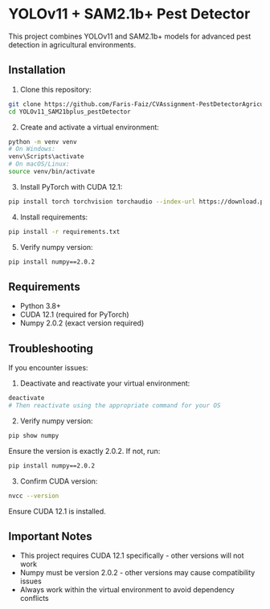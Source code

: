 # YOLOv11 + SAM2.1b+ Pest Detector

This project combines YOLOv11 and SAM2.1b+ models for advanced pest detection in agricultural environments.

## Installation

1. Clone this repository:
```bash
git clone https://github.com/Faris-Faiz/CVAssignment-PestDetectorAgriculture.git
cd YOLOv11_SAM21bplus_pestDetector
```

2. Create and activate a virtual environment:
```bash
python -m venv venv
# On Windows:
venv\Scripts\activate
# On macOS/Linux:
source venv/bin/activate
```

3. Install PyTorch with CUDA 12.1:
```bash
pip install torch torchvision torchaudio --index-url https://download.pytorch.org/whl/cu121
```

4. Install requirements:
```bash
pip install -r requirements.txt
```

5. Verify numpy version:
```bash
pip install numpy==2.0.2
```

## Requirements

- Python 3.8+
- CUDA 12.1 (required for PyTorch)
- Numpy 2.0.2 (exact version required)

## Troubleshooting

If you encounter issues:

1. Deactivate and reactivate your virtual environment:
```bash
deactivate
# Then reactivate using the appropriate command for your OS
```

2. Verify numpy version:
```bash
pip show numpy
```
Ensure the version is exactly 2.0.2. If not, run:
```bash
pip install numpy==2.0.2
```

3. Confirm CUDA version:
```bash
nvcc --version
```
Ensure CUDA 12.1 is installed.

## Important Notes

- This project requires CUDA 12.1 specifically - other versions will not work
- Numpy must be version 2.0.2 - other versions may cause compatibility issues
- Always work within the virtual environment to avoid dependency conflicts

